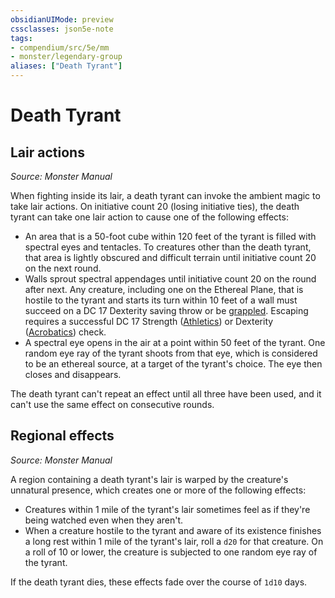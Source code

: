 ```yaml
---
obsidianUIMode: preview
cssclasses: json5e-note
tags:
- compendium/src/5e/mm
- monster/legendary-group
aliases: ["Death Tyrant"]
---
```

# Death Tyrant

## Lair actions
_Source: Monster Manual_

When fighting inside its lair, a death tyrant can invoke the ambient magic to take lair actions. On initiative count 20 (losing initiative ties), the death tyrant can take one lair action to cause one of the following effects:

- An area that is a 50-foot cube within 120 feet of the tyrant is filled with spectral eyes and tentacles. To creatures other than the death tyrant, that area is lightly obscured and difficult terrain until initiative count 20 on the next round.  
- Walls sprout spectral appendages until initiative count 20 on the round after next. Any creature, including one on the Ethereal Plane, that is hostile to the tyrant and starts its turn within 10 feet of a wall must succeed on a DC 17 Dexterity saving throw or be [grappled](5E2014官方资源/规则/conditions.md#grappled). Escaping requires a successful DC 17 Strength ([Athletics](5E2014官方资源/规则/skills.md#Athletics)) or Dexterity ([Acrobatics](5E2014官方资源/规则/skills.md#Acrobatics)) check.  
- A spectral eye opens in the air at a point within 50 feet of the tyrant. One random eye ray of the tyrant shoots from that eye, which is considered to be an ethereal source, at a target of the tyrant's choice. The eye then closes and disappears.  

The death tyrant can't repeat an effect until all three have been used, and it can't use the same effect on consecutive rounds.

## Regional effects
_Source: Monster Manual_

A region containing a death tyrant's lair is warped by the creature's unnatural presence, which creates one or more of the following effects:

- Creatures within 1 mile of the tyrant's lair sometimes feel as if they're being watched even when they aren't.  
- When a creature hostile to the tyrant and aware of its existence finishes a long rest within 1 mile of the tyrant's lair, roll a `d20` for that creature. On a roll of 10 or lower, the creature is subjected to one random eye ray of the tyrant.  

If the death tyrant dies, these effects fade over the course of `1d10` days.